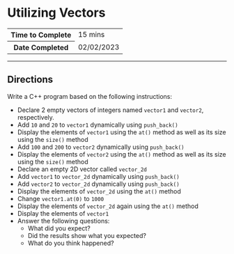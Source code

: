# Utilizing Vectors

<table>
<tr>
<th>Time to Complete</th>
<td>15 mins</td>
</tr>
<tr>
<th>Date Completed</th>
<td>02/02/2023</td>
</tr>
</table>

<hr />

## Directions

Write a C++ program based on the following instructions:

- Declare 2 empty vectors of integers named `vector1` and `vector2`, respectively.
- Add `10` and `20` to `vector1` dynamically using `push_back()`
- Display the elements of `vector1` using the `at()` method as well as its size using the `size()` method
- Add `100` and `200` to `vector2` dynamically using `push_back()`
- Display the elements of `vector2` using the `at()` method as well as its size using the `size()` method
- Declare an empty 2D vector called `vector_2d`
- Add `vector1` to `vector_2d` dynamically using `push_back()`
- Add `vector2` to `vector_2d` dynamically using `push_back()`
- Display the elements of `vector_2d` using the `at()` method
- Change `vector1.at(0)` to `1000`
- Display the elements of `vector_2d` again using the `at()` method
- Display the elements of `vector1`
- Answer the following questions:
    - What did you expect?
    - Did the results show what you expected?
    - What do you think happened?
